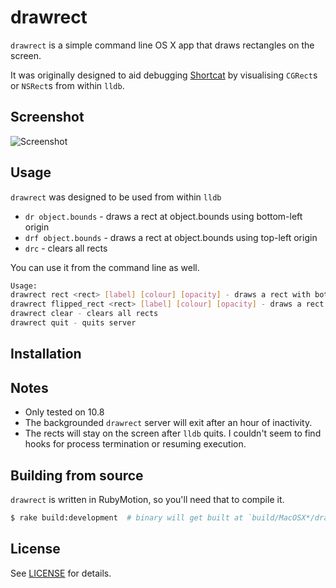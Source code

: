 # drawrect

`drawrect` is a simple command line OS X app that draws rectangles on the screen.

It was originally designed to aid debugging [Shortcat](http://shortcatapp.com/) by visualising `CGRect`s or `NSRect`s from within `lldb`.

## Screenshot

![Screenshot](http://cl.ly/image/3a3f2s0k2a06/drawrect.png)

## Usage

`drawrect` was designed to be used from within `lldb`

* `dr object.bounds`  - draws a rect at object.bounds using bottom-left origin
* `drf object.bounds` - draws a rect at object.bounds using top-left origin
* `drc`               - clears all rects

You can use it from the command line as well.

```bash
Usage:
drawrect rect <rect> [label] [colour] [opacity] - draws a rect with bottom left origin
drawrect flipped_rect <rect> [label] [colour] [opacity] - draws a rect with top left origin
drawrect clear - clears all rects
drawrect quit - quits server
```

## Installation

## Notes

* Only tested on 10.8
* The backgrounded `drawrect` server will exit after an hour of inactivity.
* The rects will stay on the screen after `lldb` quits. I couldn't seem to find hooks for process termination or resuming execution.

## Building from source

`drawrect` is written in RubyMotion, so you'll need that to compile it.

```bash
$ rake build:development  # binary will get built at `build/MacOSX*/drawrect.app/MacOS/drawrect`
```

## License

See [LICENSE](https://github.com/chendo/drawrect/blob/master/LICENSE) for details.
